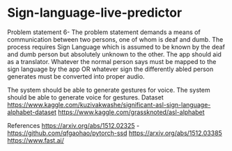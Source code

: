 # Sign-language-live-predictor

Problem statement 6- The problem statement demands a means of communication between two persons, one of whom is deaf and dumb. The process requires Sign Language which is assumed to be known by the deaf and dumb person but absolutely unknown to the other. The app should aid as a translator. Whatever the normal person says must be mapped to the sign language by the app OR whatever sign the differently abled person generates must be converted into proper audio.

The system should be able to generate gestures for voice.
The system should be able to generate voice for gestures.
Dataset
https://www.kaggle.com/kuzivakwashe/significant-asl-sign-language-alphabet-dataset 
https://www.kaggle.com/grassknoted/asl-alphabet

References
https://arxiv.org/abs/1512.02325 - https://github.com/qfgaohao/pytorch-ssd
https://arxiv.org/abs/1512.03385
https://www.fast.ai/
